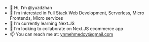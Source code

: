 - 👋 Hi, I’m @yuzdzhan
- 👀 I’m interested in Full Stack Web Development, Serverless, Micro Frontends, Micro services
- 🌱 I’m currently learning Next.JS
- 💞️ I’m looking to collaborate on Next.JS ecommerce app
- 📫 You can reach me at: ynmehmedov@gmail.com

<!---
yuzdzhan/yuzdzhan is a ✨ special ✨ repository because its `README.md` (this file) appears on your GitHub profile.
You can click the Preview link to take a look at your changes.
--->
